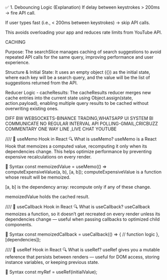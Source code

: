✅ 1. Debouncing Logic (Explanation)
If delay between keystrokes > 200ms → fire API call.

If user types fast (i.e., < 200ms between keystrokes) → skip API calls.

This avoids overloading your app and reduces rate limits from YouTube API.

CACHING

Purpose:
The searchSlice manages caching of search suggestions to avoid repeated API calls for the same query, improving performance and user experience.

Structure & Initial State:
It uses an empty object ({}) as the initial state, where each key will be a search query, and the value will be the list of suggestions returned from the API.

Reducer Logic - cacheResults:
The cacheResults reducer merges new cache entries into the current state using Object.assign(state, action.payload), enabling multiple query results to be cached without overwriting existing ones.

DIFF BW 
WEBSOCKETS-BINANCE TRADING,WHATSAPP UI SYSTEM BI COMMUNICATE NO REGULAR INTERVAL
API POLLING-GMAIL,CRICBUZZ COMMENTARY ONE WAY LINE ,LIVE CHAT YOUTUBE

////
📌 useMemo Hook in React
🔍 What is useMemo?
useMemo is a React Hook that memoizes a computed value, recomputing it only when its dependencies change. This helps optimize performance by preventing expensive recalculations on every render.

🧠 Syntax
const memoizedValue = useMemo(() => computeExpensiveValue(a, b), [a, b]);
computeExpensiveValue is a function whose result will be memoized.

[a, b] is the dependency array: recompute only if any of these change.

memoizedValue holds the cached result.

////
📌 useCallback Hook in React
🔍 What is useCallback?
useCallback memoizes a function, so it doesn’t get recreated on every render unless its dependencies change — useful when passing callbacks to optimized child components.

🧠 Syntax
const memoizedCallback = useCallback(() => {
  // function logic
}, [dependencies]);

////
📌 useRef Hook in React
🔍 What is useRef?
useRef gives you a mutable reference that persists between renders — useful for DOM access, storing instance variables, or keeping previous state.

🧠 Syntax
const myRef = useRef(initialValue);
